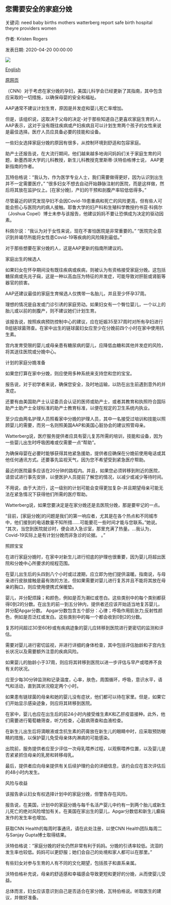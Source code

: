 ## 您需要安全的家庭分娩

关键词: need baby births mothers watterberg report safe birth hospital theyre providers women

作者: Kristen Rogers

发表日期: 2020-04-20 00:00:00

![](https://cdn.cnn.com/cnnnext/dam/assets/181009133912-mother-baby-hands-stock-super-tease.jpg)

[English](What%20you%20need%20to%20have%20a%20safe%20home%20birth.md)

[原网页](https://edition.cnn.com/2020/04/20/health/home-birth-guidelines-coronavirus-wellness/index.html)

（CNN）对于考虑在家分娩的孕妇，美国儿科学会已经更新了其指南，其中包含应采取的一切措施，以确保母婴的安全和福祉。

AAP通常不建议计划生育，原因是并发症和婴儿死亡率增加。

但是，该组织说，这取决于父母的决定-对于那些知道自己更喜欢家庭生育的人，AAP表示，这对于没有既往疾病或产妇疾病且可以计划生育两个孩子的女性来说是最佳选择。医疗人员应具备必要的技能和设备。

一些妇女选择家庭分娩的原因有很多，从控制环境到舒适和包容家庭。

助产士还报告说，在大流行期间，他们越来越多地询问妈妈们关于家庭生育的问题，新墨西哥大学的儿科教授，新生儿科教授克里斯蒂·沃特伯格博士说， AAP更新指南的作者。

瓦特伯格说：“我认为，作为医学专业人士，我们需要做得更好，因为认识到出生并不一定需要医疗。” “很多妇女不想去自动开始静脉注射的医院，而是这样做，然后将其放在监护仪上。[在家分娩]，产妇的干预和剖腹产率较低低得多。”

尽管最近的研究发现孕妇不会因Covid-19患重病和死亡的风险更高，但有些人可能会担心与医院内的病人接触。耶鲁大学的妇产科和生殖科学教授约书亚·科佩尔（Joshua Copel）博士未参与该报告，他建议妈妈不要让恐惧成为决定的驱动因素。

科佩尔说：“我认为对于女性来说，现在不害怕医院是非常重要的。” “医院完全意识到并竭尽所能将女性患Covid-19等疾病的风险降到最低。”

对于那些想要在家分娩的人，这是AAP更新的指南所建议的。

家庭出生的候选人

如果妇女在怀孕期间没有既往疾病或疾病，则被认为有资格接受家庭分娩。这包括糖尿病或先兆子痫，这是一种以高血压为特征的并发症，可能导致对肝脏或肾脏等器官的损害。

AAP还建议最佳的家庭生育候选人仅携带一名胎儿，并且至少怀孕37周。

理想的情况是自发或门诊引诱的家庭劳动。如果妇女有一个臀位婴儿，一个以上的胎儿或以前的剖腹产，则不建议她们计划生育。

该报告说，按照疾病预防控制中心的建议，应在妊娠35至37周时对所有孕妇进行B组链球菌筛查。在家中出生的链球菌妇女应至少在分娩前四个小时在家中使用抗生素。

宫内发育受限的婴儿或母亲患有糖尿病的婴儿，应降低血糖和其他并发症的风险，将其送往医院或分娩中心。

计划的家庭分娩准备

如果您打算在家中分娩，则应使用多种系统来支持您和您的宝宝。

报告说，对于初学者来说，确保您安全，及时地运输，以防在出生前遇到意外的并发症。

还要有由美国助产士认证委员会认证的医师或助产士，或者其教育和执照符合国际助产士助产士全球标准的助产士教育标准，以便在规定的卫生系统内执业。

至少应由两名护理人员照看家中分娩的护理人员，其中一名接受过培训和技能以照顾婴儿的需要，而另一名则照美国AAP和美国心脏协会的建议照管母亲。

Watterberg说，医疗服务提供者应具有婴儿复苏所需的培训，技能和设备，因为一些婴儿出生时呼吸困难或仅需要一点“帮助”。

为确保母婴在必要时能够获得其他紧急援助，提供者应确保在分娩前使用电话或其他任何通讯方式。还要事先监视天气，因为您不希望受到紧急医疗帮助。

最近的医院最多应该在20分钟的路程内。并且，如果您必须转移到附近的医院，请尝试进行事先安排，以便医护人员提前了解您的情况，以减少或减少等待时间。

不用说，由于大流行，这一级别的计划可能会变得更加复杂-并且期望母亲可能无法在紧急情况下获得他们所需的医疗帮助。

Watterberg说，如果您要决定是在家分娩还是去医院分娩，那是要牢记的一点。

“目前，[家庭分娩]的问题是我们的第一响应者，尤其是在各个热点和不同城市中，他们接到的电话数量不知所措……可能要花一些时间才能与您联系。”她说。 “其次，当您到医院就诊时，便会进入急诊室，那里充满了热量。...我认为，Covid-19实际上是有计划分娩而非急诊的论据。 。”

照顾宝宝

在进行家庭分娩时，在家中对新生儿进行彻底的护理也很重要，因为婴儿将超出医院和分娩中心所要求的规程范围。

在婴儿出生后的头四到八个小时或过渡期，应立即为他们提供温暖。指南说，与母亲进行皮肤接触是最有效的方法，但如果需要对婴儿进行复苏并且不能将其放在母亲的胸口，则应使用便携式保暖垫。

婴儿，并分配烦躁；和颜色，例如是否为潮红或苍白。这些类别中的每个类别都获得0到2的分数。在出生的前一到五分钟内，提供者还应该开始适当地复苏婴儿，并分配Apgar分数。 Apgar分数包含五个部分：心律；呼吸作用肌张力;反射性颜色，例如是否泛红或发白。这些类别中的每一个都会收到0到2的分数。

复苏时间超过30至60秒或有疾病迹象的婴儿应转移到医院进行更密切的监测和评估。

需要对婴儿进行密切监视，并进行详细的身体检查，其中包括评估胎龄和子宫内生长状况以及需要额外注意的疾病风险。

如果婴儿的胎龄小于37周，则应将其转移到医院以进一步评估与早产或喂养不良有关的状况。

应至少每30分钟监测和记录温度，心率，肤色，周围循环，呼吸，意识水平，语气和活动，直到其状况稳定两个小时。

如果患有链球菌的母亲和她的婴儿没有症状，他们都可以待在家里。但是，如果它们开始显示感染迹象，则应将其转移到医院。

在家中，婴儿也应在出生后的前24小时内接受维生素K和乙肝疫苗接种。此外，他们需要进行葡萄糖筛查，听力检查，心脏病筛查和血液检查。

在新生儿出生后将滴眼液或含抗生素的药膏放在新生儿的眼睛中时，应采取预防眼睛的措施，以保护婴儿免受母亲体内淋病的可能感染。

出院前，服务提供者应至少评估一次母乳喂养过程，以观察喂养位置，以及婴儿是否紧紧抓住母亲的乳房和转移母乳。

最后，提供者应向母亲提供有关后续护理约会的详细信息，该约会应在首次评估后的48小时内发生。

风险与收益

该报告承认妇女有权选择计划中的家庭分娩，但警告存在风险。

报告说，在美国，计划中的家庭分娩与每千名活产婴儿中约有一到两个胎儿或新生儿死亡的绝对风险增加有关。在美国在家出生的婴儿，Apgar分数低和新生儿癫痫发作的发生率也增加。

获取CNN Health的每周时事通讯，请在此处注册，以使CNN Health团队每周二与Sanjay Gupta博士取得结果。

沃特伯格说：“家庭分娩的好处仍然非常有利于妈妈。分娩的引诱率较低。流泪的发生率也较低。妈妈可以更舒服；她们会自己的处境和家人都可以在那里。”

有些妇女对参与生育的人有不同的文化期望，包括孩子和直系亲属。

沃特伯格补充说，母亲的舒适感和幸福感会导致更短和更好的分娩，从而使婴儿受益。

总体而言，妇女应该意识到自己是否适合在家分娩，瓦特伯格说。听取医生的建议，并做好准备。